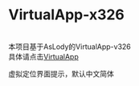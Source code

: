 # VirtualApp-x326

<br/> 本项目基于AsLody的VirtualApp-v326
<br/> 具体请点击[VirtualApp](https://github.com/asLody/VirtualApp)

虚拟定位界面提示，默认中文简体
